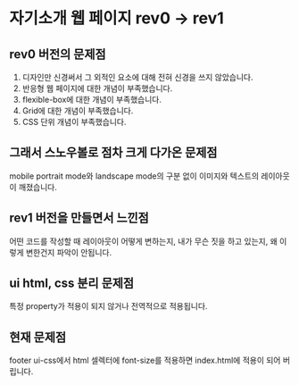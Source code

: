 # 자기소개 웹 페이지 rev0 -> rev1

## rev0 버전의 문제점
1. 디자인만 신경써서 그 외적인 요소에 대해 전혀 신경을 쓰지 않았습니다.
2. 반응형 웹 페이지에 대한 개념이 부족했습니다.
3. flexible-box에 대한 개념이 부족했습니다.
4. Grid에 대한 개념이 부족했습니다.
5. CSS 단위 개념이 부족했습니다.

## 그래서 스노우볼로 점차 크게 다가온 문제점
mobile portrait mode와 landscape mode의 구분 없이 이미지와 텍스트의 레이아웃이 깨졌습니다.

## rev1 버전을 만들면서 느낀점
어떤 코드를 작성할 때 레이아웃이 어떻게 변하는지, 내가 무슨 짓을 하고 있는지, 왜 이렇게 변한건지 파악이 안됩니다.

## ui html, css 분리 문제점
특정 property가 적용이 되지 않거나 전역적으로 적용됩니다.

## 현재 문제점
footer ui-css에서 html 셀렉터에 font-size를 적용하면 index.html에 적용이 되어 버립니다.